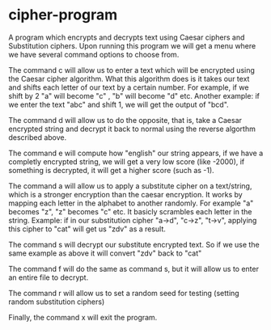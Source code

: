 # cipher-program
A program which encrypts and decrypts text using Caesar ciphers and Substitution ciphers.
Upon running this program we will get a menu where we have several command options to choose from.

The command c will allow us to enter a text which will be encrypted using the Caesar cipher algorithm. What this algorithm does is it takes our text and shifts each letter of our text by a certain number. For example, if we shift by 2 "a" will become "c" , "b" will become "d" etc. Another example: if we enter the text "abc" and shift 1, we will get the output of "bcd".

The command d will allow us to do the opposite, that is, take a Caesar encrypted string and decrypt it back to normal using the reverse algorthm described above.

The command e will compute how "english" our string appears, if we have a completly encrypted string, we will get a very low score (like -2000), if something is decrypted, it will get a higher score (such as -1).

The command a will allow us to apply a substitute cipher on a text/string, which is a stronger encryption than the caesar encryption. It works by mapping each letter in the alphabet to another randomly. For example "a" becomes "z", "z" becomes "c" etc. It basicly scrambles each letter in the string. Example: if in our substitution cipher "a->d", "c->z", "t->v", applying this cipher to "cat" will get us "zdv" as a result.

The command s will decrypt our substitute encrypted text. So if we use the same example as above it will convert "zdv" back to "cat"

The command f will do the same as command s, but it will allow us to enter an entire file to decrypt.

The command r will allow us to set a random seed for testing (setting random substitution ciphers)

Finally, the command x will exit the program.
